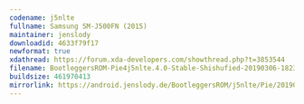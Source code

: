 ```yaml
---
codename: j5nlte
fullname: Samsung SM-J500FN (2015)
maintainer: jenslody
downloadid: 4633f79f17
newformat: true
xdathread: https://forum.xda-developers.com/showthread.php?t=3853544
filename: BootleggersROM-Pie4j5nlte.4.0-Stable-Shishufied-20190306-182321.zip
buildsize: 461970413
mirrorlink: https://android.jenslody.de/BootleggersROM/j5nlte/Pie/20190306-182321/
---
```


